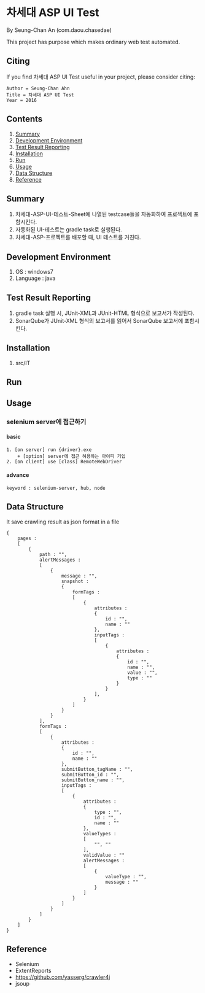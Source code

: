 # 차세대 ASP UI Test

By Seung-Chan An (com.daou.chasedae)

This project has purpose which makes ordinary web test automated.

## Citing

If you find 차세대 ASP UI Test useful in your project, please consider citing:

    Author = Seung-Chan Ahn
    Title = 차세대 ASP UI Test
    Year = 2016

## Contents
1. [Summary](#summary)
4. [Development Environment](#development-environment)
5. [Test Result Reporting](#test-result-reporting)
6. [Installation](#installation)
7. [Run](#run)
8. [Usage](#usage)
9. [Data Structure](#data-structure)
10. [Reference](#reference)

## Summary
1. 차세대-ASP-UI-테스트-Sheet에 나열된 testcase들을 자동화하여 프로젝트에 포함시킨다.
2. 자동화된 UI-테스트는 gradle task로 실행된다.
3. 차세대-ASP-프로젝트를 배포할 때, UI 테스트를 거친다.
	
## Development Environment
1. OS : windows7
2. Language : java

## Test Result Reporting
1. gradle task 실행 시, JUnit-XML과 JUnit-HTML 형식으로 보고서가 작성된다.
2. SonarQube가 JUnit-XML 형식의 보고서를 읽어서 SonarQube 보고서에 포함시킨다.

## Installation
1. src/IT

## Run

## Usage
### selenium server에 접근하기
#### basic
	1. [on server] run {driver}.exe
		+ [option] server에 접근 허용하는 아이피 기입
	2. [on client] use [class] RemoteWebDriver
#### advance
	keyword : selenium-server, hub, node

## Data Structure

It save crawling result as json format in a file

	{
		pages :
		[
			{
				path : "",
				alertMessages :
				[
					{
						message : "",
						snapshot :
						{
							formTags :
							[
								{
									attributes :
									{
										id : "",
										name : ""
									},
									inputTags :
									[
										{
											attributes :
											{
												id : "",
												name : "",
												value : "",
												type : ""
											}
										}
									],
								}
							]
						}
					}
				],
				formTags :
				[
					{
						attributes :
						{
							id : "",
							name : ""
						},
						submitButton_tagName : "",
						submitButton_id : "",
						submitButton_name : "",
						inputTags :
						[
							{
								attributes :
								{
									type : "",
									id : "",
									name : ""
								},
								valueTypes :
								[
									"", ""
								],
								validValue : ""
								alertMessages :
								[
									{
										valueType : "",
										message : ""
									}
								]
							}
						]
					}
				]
			}
		]
	}

## Reference

+ Selenium
+ ExtentReports
+ https://github.com/yasserg/crawler4j
+ jsoup